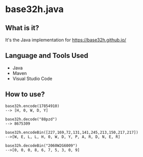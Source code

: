 # base32h.java

## What is it?

It's the Java implementation for https://base32h.github.io/

## Language and Tools Used
- Java
- Maven
- Visual Studio Code

## How to use?

```
base32h.encode(17854910)
--> [H, 0, W, D, Y]

base32h.decode("88pzd")
--> 8675309

base32h.encodeBin([227,169,72,131,141,245,213,150,217,217])
-->[W, E, L, L, H, 0, W, D, Y, P, A, R, D, N, E, R]

base32h.decodeBin("2060W2G6009")
-->[0, 0, 0, 8, 6, 7, 5, 3, 0, 9]
```



